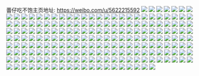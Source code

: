 蕾仔吃不饱主页地址: https://weibo.com/u/5622215592 
![](https://wx4.sinaimg.cn/mw2000/0068uf6Ely1h9jbc6os4lj31s82btkjl.jpg) 
![](https://wx4.sinaimg.cn/mw2000/0068uf6Ely1h9jbc5ye7nj315z1e6gv4.jpg) 
![](https://wx4.sinaimg.cn/mw2000/0068uf6Ely1h9jbc7o1o4j31sc2dskjl.jpg) 
![](https://wx4.sinaimg.cn/mw2000/0068uf6Ely1h9jbc5dv75j31sc2dskjl.jpg) 
![](https://wx4.sinaimg.cn/mw2000/0068uf6Ely1h9jbagjknfj31sc2bxkjm.jpg) 
![](https://wx4.sinaimg.cn/mw2000/0068uf6Ely1h9jbajl6a1j31qz2c7u0x.jpg) 
![](https://wx4.sinaimg.cn/mw2000/0068uf6Ely1h9jbahp7pwj31sc2b9e82.jpg) 
![](https://wx4.sinaimg.cn/mw2000/0068uf6Ely1h9jb8p5dvxj31sc2c1hdt.jpg) 
![](https://wx4.sinaimg.cn/mw2000/0068uf6Ely1h9jb8s8742j32c0340u0x.jpg) 
![](https://wx4.sinaimg.cn/mw2000/0068uf6Ely1h9jb8q4e7hj31sc2b5kjl.jpg) 
![](https://wx4.sinaimg.cn/mw2000/0068uf6Ely1h9jb8tq7izj32c0340kjl.jpg) 
![](https://wx4.sinaimg.cn/mw2000/0068uf6Ely1h9jb8rg9jlj32c0340b29.jpg) 
![](https://wx4.sinaimg.cn/mw2000/0068uf6Ely1h9jb8uewxoj32c0340kjl.jpg) 
![](https://wx4.sinaimg.cn/mw2000/0068uf6Ely1h9jb8qqqv0j31sc26bb29.jpg) 
![](https://wx4.sinaimg.cn/mw2000/0068uf6Ely1h9jb8wwhfqj32c0340kjm.jpg) 
![](https://wx4.sinaimg.cn/mw2000/0068uf6Ely1h9jb8t1yc8j31sc2c1hdt.jpg) 
![](https://wx4.sinaimg.cn/mw2000/0068uf6Ely1h7phdp5ol6j323v2t5kjl.jpg) 
![](https://wx4.sinaimg.cn/mw2000/0068uf6Ely1h7phe6g1sqj33vc2kwhdu.jpg) 
![](https://wx4.sinaimg.cn/mw2000/0068uf6Ely1h7phehdssgj33vc2kwnpe.jpg) 
![](https://wx4.sinaimg.cn/mw2000/0068uf6Ely1h7phdgpe0ij32bw33vu0x.jpg) 
![](https://wx4.sinaimg.cn/mw2000/0068uf6Ely1h6q26trd5zj31sc2br7wh.jpg) 
![](https://wx4.sinaimg.cn/mw2000/0068uf6Ely1h6q26smyi0j316o1kldvg.jpg) 
![](https://wx4.sinaimg.cn/mw2000/0068uf6Ely1h6q26uzku8j31sc2b84qp.jpg) 
![](https://wx4.sinaimg.cn/mw2000/0068uf6Ely1h6oqlx5a9jj31sc2bnb2a.jpg) 
![](https://wx4.sinaimg.cn/mw2000/0068uf6Ely1h6oqlyxcylj31cf1sk7wh.jpg) 
![](https://wx4.sinaimg.cn/mw2000/0068uf6Ely1h6oqm213mij31sc2dswov.jpg) 
![](https://wx4.sinaimg.cn/mw2000/0068uf6Ely1h6ofj7da85j316o1kg40e.jpg) 
![](https://wx4.sinaimg.cn/mw2000/0068uf6Ely1h6ofj6itnij316o1kgwyw.jpg) 
![](https://wx4.sinaimg.cn/mw2000/0068uf6Ely1h6ofj8o3dqj316o1kgato.jpg) 
![](https://wx4.sinaimg.cn/mw2000/0068uf6Ely1h6csso3es9j30u01hc769.jpg) 
![](https://wx4.sinaimg.cn/mw2000/0068uf6Ely1h5sc9gije4j31sc2auhdt.jpg) 
![](https://wx4.sinaimg.cn/mw2000/0068uf6Ely1h5sc9h4ctkj31sc2c1hdt.jpg) 
![](https://wx4.sinaimg.cn/mw2000/0068uf6Ely1h5sc9iekqpj31sc27se81.jpg) 
![](https://wx4.sinaimg.cn/mw2000/0068uf6Ely1h5sc9hww6dj31sc2cfnp0.jpg) 
![](https://wx4.sinaimg.cn/mw2000/0068uf6Ely1h5sc9kjcl2j31c52a47wh.jpg) 
![](https://wx4.sinaimg.cn/mw2000/0068uf6Ely1h5sc9l5cglj31sc2c1txs.jpg) 
![](https://wx4.sinaimg.cn/mw2000/0068uf6Ely1h5s1ip2ijxj31lb2ds7wi.jpg) 
![](https://wx4.sinaimg.cn/mw2000/0068uf6Ely1h5s1iu9281j31nj2dskjm.jpg) 
![](https://wx4.sinaimg.cn/mw2000/0068uf6Ely1h5s1ivw4ezj31m62dskjl.jpg) 
![](https://wx4.sinaimg.cn/mw2000/0068uf6Ely1h5s1ixm926j31sc2dsnpd.jpg) 
![](https://wx4.sinaimg.cn/mw2000/0068uf6Ely1h5s1iz180hj31l12dskjl.jpg) 
![](https://wx4.sinaimg.cn/mw2000/0068uf6Ely1h5s1ijwbehj31on2aqb29.jpg) 
![](https://wx4.sinaimg.cn/mw2000/0068uf6Egy1h57jojqzmzj30sg16ah83.jpg) 
![](https://wx4.sinaimg.cn/mw2000/0068uf6Egy1h55dhpldxjj31ra2ds7wi.jpg) 
![](https://wx4.sinaimg.cn/mw2000/0068uf6Egy1h55dhvb7trj31qv2drx0g.jpg) 
![](https://wx4.sinaimg.cn/mw2000/0068uf6Egy1h55dhy6wbvj31p62drhdt.jpg) 
![](https://wx4.sinaimg.cn/mw2000/0068uf6Egy1h55dhcvh1wj32c0340qva.jpg) 
![](https://wx4.sinaimg.cn/mw2000/0068uf6Egy1h55dhu27maj31rz2cmkjl.jpg) 
![](https://wx4.sinaimg.cn/mw2000/0068uf6Egy1h4x6t1tyb9j31q7280kjl.jpg) 
![](https://wx4.sinaimg.cn/mw2000/0068uf6Egy1h4x6t4apyyj31s827bkjl.jpg) 
![](https://wx4.sinaimg.cn/mw2000/0068uf6Egy1h4re8m7qmnj31sc2dse81.jpg) 
![](https://wx4.sinaimg.cn/mw2000/0068uf6Egy1h4re8o0m3dj31sc2dse81.jpg) 
![](https://wx4.sinaimg.cn/mw2000/0068uf6Egy1h4h0b030sqj31sc2dskjl.jpg) 
![](https://wx4.sinaimg.cn/mw2000/0068uf6Egy1h4h0b1t8l1j31qx2akhdt.jpg) 
![](https://wx4.sinaimg.cn/mw2000/0068uf6Egy1h48rhi9geaj31ox2941kx.jpg) 
![](https://wx4.sinaimg.cn/mw2000/0068uf6Egy1h48rhh1taoj30ru113teh.jpg) 
![](https://wx4.sinaimg.cn/mw2000/0068uf6Egy1h48rhg763nj31qk2au7wh.jpg) 
![](https://wx4.sinaimg.cn/mw2000/0068uf6Egy1h3xev3y5e0j31sc2dse81.jpg) 
![](https://wx4.sinaimg.cn/mw2000/0068uf6Egy1h3xev4thlwj321r340npd.jpg) 
![](https://wx4.sinaimg.cn/mw2000/0068uf6Egy1h3xev5qdpsj31ru2bu4qp.jpg) 
![](https://wx4.sinaimg.cn/mw2000/0068uf6Egy1h3u7qp3k0bj31qz2dsnpd.jpg) 
![](https://wx4.sinaimg.cn/mw2000/0068uf6Egy1h3u7qq91jtj31r82dse81.jpg) 
![](https://wx4.sinaimg.cn/mw2000/0068uf6Egy1h3u7qnm5h6j31sc2dsx6p.jpg) 
![](https://wx4.sinaimg.cn/mw2000/0068uf6Egy1h3rhn0hb2yj31sc2dsnpd.jpg) 
![](https://wx4.sinaimg.cn/mw2000/0068uf6Egy1h3rhn1m0jbj31rq2ctkjl.jpg) 
![](https://wx4.sinaimg.cn/mw2000/0068uf6Egy1h3rhm9igjaj31sc2dsqv5.jpg) 
![](https://wx4.sinaimg.cn/mw2000/0068uf6Egy1h3rhmafv1dj31cv0zlatb.jpg) 
![](https://wx4.sinaimg.cn/mw2000/0068uf6Egy1h3rhmczpyrj31sc1yhe81.jpg) 
![](https://wx4.sinaimg.cn/mw2000/0068uf6Egy1h3rhm7z9u7j31sc213kjl.jpg) 
![](https://wx4.sinaimg.cn/mw2000/0068uf6Egy1h3rhme57g8j31sa1ynb29.jpg) 
![](https://wx4.sinaimg.cn/mw2000/0068uf6Egy1h3rhmbwsnwj31sc1ydhdt.jpg) 
![](https://wx4.sinaimg.cn/mw2000/0068uf6Egy1h3a8ken7mcj31sc27qhdt.jpg) 
![](https://wx4.sinaimg.cn/mw2000/0068uf6Egy1h3a8muovupj311n0u6n84.jpg) 
![](https://wx4.sinaimg.cn/mw2000/0068uf6Egy1h3a8nagzj6j31sc2dsb29.jpg) 
![](https://wx4.sinaimg.cn/mw2000/0068uf6Egy1h3a8kx0nq4j31sc2dsx6p.jpg) 
![](https://wx4.sinaimg.cn/mw2000/0068uf6Egy1h3a8okkn07j32c11sce81.jpg) 
![](https://wx4.sinaimg.cn/mw2000/0068uf6Egy1h3a8nstobdj31pc2c94qp.jpg) 
![](https://wx4.sinaimg.cn/mw2000/0068uf6Egy1h3a8oaxgmgj329a1sce81.jpg) 
![](https://wx4.sinaimg.cn/mw2000/0068uf6Egy1h2cvmoi9tgj31rc2dsqv5.jpg) 
![](https://wx4.sinaimg.cn/mw2000/0068uf6Egy1h2cvmp9jodj31rg2cb1k1.jpg) 
![](https://wx4.sinaimg.cn/mw2000/0068uf6Egy1h2ad1rgklij31sc2dskga.jpg) 
![](https://wx4.sinaimg.cn/mw2000/0068uf6Egy1h2ad1sd10oj31sc2ds7sl.jpg) 
![](https://wx4.sinaimg.cn/mw2000/0068uf6Egy1h26z3txvibj31ed1v5x1s.jpg) 
![](https://wx4.sinaimg.cn/mw2000/0068uf6Egy1h26z3sn86ej31dg1txx1n.jpg) 
![](https://wx4.sinaimg.cn/mw2000/0068uf6Egy1h26z3t9eqdj31a61pkk82.jpg) 
![](https://wx4.sinaimg.cn/mw2000/0068uf6Egy1h260r085m5j31q52bm7wj.jpg) 
![](https://wx4.sinaimg.cn/mw2000/0068uf6Egy1h260qvqeyvj31ou26mb2c.jpg) 
![](https://wx4.sinaimg.cn/mw2000/0068uf6Egy1h260r7bktvj31o22ds4qr.jpg) 
![](https://wx4.sinaimg.cn/mw2000/0068uf6Egy1h24qpo6lebj32ax33zqv5.jpg) 
![](https://wx4.sinaimg.cn/mw2000/0068uf6Egy1h24qpq79ppj32c03407wi.jpg) 
![](https://wx4.sinaimg.cn/mw2000/0068uf6Egy1h24qpn0v7kj32b031jx6p.jpg) 
![](https://wx4.sinaimg.cn/mw2000/0068uf6Egy1h24qpv25ghj31zz340hdu.jpg) 
![](https://wx4.sinaimg.cn/mw2000/0068uf6Egy1h23m43w93uj31sc2blu0x.jpg) 
![](https://wx4.sinaimg.cn/mw2000/0068uf6Egy1h23m4d8fu8j31sc2ds7wh.jpg) 
![](https://wx4.sinaimg.cn/mw2000/0068uf6Egy1h23m4bbsb7j31pq266hdt.jpg) 
![](https://wx4.sinaimg.cn/mw2000/0068uf6Egy1h212v4mw6gj31sc1x57wh.jpg) 
![](https://wx4.sinaimg.cn/mw2000/0068uf6Egy1h212v3maozj31qx29mb29.jpg) 
![](https://wx4.sinaimg.cn/mw2000/0068uf6Egy1h210rw59znj31im21ax5d.jpg) 
![](https://wx4.sinaimg.cn/mw2000/0068uf6Egy1h210rusnrpj329o1mjnon.jpg) 
![](https://wx4.sinaimg.cn/mw2000/0068uf6Egy1h210rxlh6tj31if1xw7wh.jpg) 
![](https://wx4.sinaimg.cn/mw2000/0068uf6Egy1h1vte1q206j33402c0hdt.jpg) 
![](https://wx4.sinaimg.cn/mw2000/0068uf6Egy1h1vphj61gqj32ps1j04jj.jpg) 
![](https://wx4.sinaimg.cn/mw2000/0068uf6Egy1h1vphig5p2j32ps1j01kx.jpg) 
![](https://wx4.sinaimg.cn/mw2000/0068uf6Egy1h1vphjsi7nj32ps1j0hbh.jpg) 
![](https://wx4.sinaimg.cn/mw2000/0068uf6Egy1h279udaocjj31qm2dr7wh.jpg) 
![](https://wx4.sinaimg.cn/mw2000/0068uf6Egy1h1vpbad5nuj32ps1j04jj.jpg) 
![](https://wx4.sinaimg.cn/mw2000/0068uf6Egy1h1vpb7sxyvj32c02i07wh.jpg) 
![](https://wx4.sinaimg.cn/mw2000/0068uf6Egy1h1vpb8w4nmj32ps1j0nnh.jpg) 
![](https://wx4.sinaimg.cn/mw2000/0068uf6Egy1h1vpbaz4d2j32ps1j01kx.jpg) 
![](https://wx4.sinaimg.cn/mw2000/0068uf6Egy1h1vpb4o55mj32ps1j0b29.jpg) 
![](https://wx4.sinaimg.cn/mw2000/0068uf6Egy1h1v7nxk70tj31rc2cghdt.jpg) 
![](https://wx4.sinaimg.cn/mw2000/0068uf6Egy1h1v7nz4n6nj31pl2a5e81.jpg) 
![](https://wx4.sinaimg.cn/mw2000/0068uf6Egy1h1v7nvpc12j31sc2dsqv5.jpg) 
![](https://wx4.sinaimg.cn/mw2000/0068uf6Egy1h1v7o1ssouj31sc2dsnpd.jpg) 
![](https://wx4.sinaimg.cn/mw2000/0068uf6Egy1h1v3o62dvlj31rs2dsu0x.jpg) 
![](https://wx4.sinaimg.cn/mw2000/0068uf6Egy1h1v3o4dpdaj30yi0ml0v9.jpg) 
![](https://wx4.sinaimg.cn/mw2000/0068uf6Egy1h1v3o7bnasj30hs0hsaeu.jpg) 
![](https://wx4.sinaimg.cn/mw2000/0068uf6Egy1h1u8ls3q15j30p80tlqbd.jpg) 
![](https://wx4.sinaimg.cn/mw2000/0068uf6Egy1h1u8lrc9nwj30xs11ugwg.jpg) 
![](https://wx4.sinaimg.cn/mw2000/0068uf6Egy1h1u8lstg0mj30z90zcdu3.jpg) 
![](https://wx4.sinaimg.cn/mw2000/0068uf6Egy1h15mgobv4gj31qg2ccnpd.jpg) 
![](https://wx4.sinaimg.cn/mw2000/0068uf6Egy1h15mgqa0kbj31qu2bnqv5.jpg) 
![](https://wx4.sinaimg.cn/mw2000/0068uf6Egy1h15iqbaeivj31rv28bu0x.jpg) 
![](https://wx4.sinaimg.cn/mw2000/0068uf6Egy1h15iqd17yrj31l024se81.jpg) 
![](https://wx4.sinaimg.cn/mw2000/0068uf6Egy1h15iqfeqttj31sc21bx6p.jpg) 
![](https://wx4.sinaimg.cn/mw2000/0068uf6Egy1h15iqml9pgj31sc2dsb2a.jpg) 
![](https://wx4.sinaimg.cn/mw2000/0068uf6Egy1h15iqjd06ej31rb28eqv5.jpg) 
![](https://wx4.sinaimg.cn/mw2000/0068uf6Egy1h15iqhdxiej31rz25inpd.jpg) 
![](https://wx4.sinaimg.cn/mw2000/0068uf6Egy1h155pmob3bj315o2da1hn.jpg) 
![](https://wx4.sinaimg.cn/mw2000/0068uf6Egy1h155pcohn2j31h01g0b16.jpg) 
![](https://wx4.sinaimg.cn/mw2000/0068uf6Egy1h155pk7g3lj315o1xeqsz.jpg) 
![](https://wx4.sinaimg.cn/mw2000/0068uf6Egy1h155puoi0mj31sc2ds7wh.jpg) 
![](https://wx4.sinaimg.cn/mw2000/0068uf6Egy1h155pi06psj33y82n94qr.jpg) 
![](https://wx4.sinaimg.cn/mw2000/0068uf6Egy1h155pr0rsxj31rg2bbb29.jpg) 
![](https://wx4.sinaimg.cn/mw2000/0068uf6Egy1h0xip3qgtqj315o1jjb0h.jpg) 
![](https://wx4.sinaimg.cn/mw2000/0068uf6Egy1h0xip1oqcaj315o1ji7mr.jpg) 
![](https://wx4.sinaimg.cn/mw2000/0068uf6Egy1h0xip0dzh3j315o1osk8r.jpg) 
![](https://wx4.sinaimg.cn/mw2000/0068uf6Egy1h0xiopdyy3j33y83y8hdv.jpg) 
![](https://wx4.sinaimg.cn/mw2000/0068uf6Egy1h0xip5a224j315o2ba4is.jpg) 
![](https://wx4.sinaimg.cn/mw2000/0068uf6Egy1h0xioyvqg2j33y83y8qv7.jpg) 
![](https://wx4.sinaimg.cn/mw2000/0068uf6Egy1h0ximw5s9fj33f64k87wk.jpg) 
![](https://wx4.sinaimg.cn/mw2000/0068uf6Egy1h0xin4wuv2j32o02o04qq.jpg) 
![](https://wx4.sinaimg.cn/mw2000/0068uf6Egy1h0xinn82s3j33u43y4b2c.jpg) 
![](https://wx4.sinaimg.cn/mw2000/0068uf6Egy1gzy3ve5w4ej32ho23thdt.jpg) 
![](https://wx4.sinaimg.cn/mw2000/0068uf6Egy1gzy3vl3lixj32yo23px6p.jpg) 
![](https://wx4.sinaimg.cn/mw2000/0068uf6Egy1gyxwsczoyej335s35s7wl.jpg) 
![](https://wx4.sinaimg.cn/mw2000/0068uf6Egy1gyxwsjvi06j335s35s7wl.jpg) 
![](https://wx4.sinaimg.cn/mw2000/0068uf6Egy1gyxwsgqfdij335s35sb2d.jpg) 
![](https://wx4.sinaimg.cn/mw2000/0068uf6Ely1gyxae7u8q5j335i335qv6.jpg) 
![](https://wx4.sinaimg.cn/mw2000/0068uf6Ely1gyxae5v29ij335s35s1kz.jpg) 
![](https://wx4.sinaimg.cn/mw2000/0068uf6Ely1gyxae99bfvj33062z0e82.jpg) 
![](https://wx4.sinaimg.cn/mw2000/0068uf6Ely1gyxaeb8i92j34804804qt.jpg) 
![](https://wx4.sinaimg.cn/mw2000/0068uf6Ely1gxpyvu5tb8j30qe13mwlb.jpg) 
![](https://wx4.sinaimg.cn/mw2000/0068uf6Ely1gxpyvw51x5j318c1ui1a8.jpg) 
![](https://wx4.sinaimg.cn/mw2000/0068uf6Ely1gxpyvvh3s3j311o1kjna2.jpg) 
![](https://wx4.sinaimg.cn/mw2000/0068uf6Ely1gxpyvxdnaaj323u35snpd.jpg) 
![](https://wx4.sinaimg.cn/mw2000/0068uf6Ely1gxpyvuvydlj323u1zeki6.jpg) 
![](https://wx4.sinaimg.cn/mw2000/0068uf6Ely1gxpyvymq13j323u35sx6p.jpg) 
![](https://wx4.sinaimg.cn/mw2000/0068uf6Ely1gxpyw0bm1oj31sc2dsnpd.jpg) 
![](https://wx4.sinaimg.cn/mw2000/0068uf6Ely1gxpyvzb30xj31sg1sg4qp.jpg) 
![](https://wx4.sinaimg.cn/mw2000/0068uf6Ely1gxpywdkpqmj31sc2dsnpd.jpg) 
![](https://wx4.sinaimg.cn/mw2000/0068uf6Ely1gxnlun4lboj31s91s94qp.jpg) 
![](https://wx4.sinaimg.cn/mw2000/0068uf6Ely1gxnluoxjybj31sg1sg4qp.jpg) 
![](https://wx4.sinaimg.cn/mw2000/0068uf6Ely1gww3pilrfzj30u013yqad.jpg) 
![](https://wx4.sinaimg.cn/mw2000/0068uf6Ely1gww3phw67bj30u0190jwq.jpg) 
![](https://wx4.sinaimg.cn/mw2000/0068uf6Ely1gww3pk78v0j31900u0abh.jpg) 
![](https://wx4.sinaimg.cn/mw2000/0068uf6Ely1gww3pjrcyej31qp0u0dxz.jpg) 
![](https://wx4.sinaimg.cn/mw2000/0068uf6Ely1gww3pkpvutj31900u0wki.jpg) 
![](https://wx4.sinaimg.cn/mw2000/0068uf6Ely1gww3pj4tpgj30u023zh00.jpg) 
![](https://wx4.sinaimg.cn/mw2000/0068uf6Ely1gww3plqn7gj31900u0akq.jpg) 
![](https://wx4.sinaimg.cn/mw2000/0068uf6Ely1gww3pl9m82j31900u0dok.jpg) 
![](https://wx4.sinaimg.cn/mw2000/0068uf6Ely1gww3pma0bfj31900u044u.jpg) 
![](https://wx4.sinaimg.cn/mw2000/0068uf6Ely1gwcba89j4ij331l23uhdu.jpg) 
![](https://wx4.sinaimg.cn/mw2000/0068uf6Ely1gwcbaagysej335s23ukjm.jpg) 
![](https://wx4.sinaimg.cn/mw2000/0068uf6Ely1gwcbadppinj32sx23ux6p.jpg) 
![](https://wx4.sinaimg.cn/mw2000/0068uf6Ely1gwcbabzumoj31f62u1b29.jpg) 
![](https://wx4.sinaimg.cn/mw2000/0068uf6Ely1gwcba5nnccj335s23ub2a.jpg) 
![](https://wx4.sinaimg.cn/mw2000/0068uf6Ely1gwcbaf92gnj31fc35sb29.jpg) 
![](https://wx4.sinaimg.cn/mw2000/0068uf6Ely1gvzr5ekul6j30u0190gr6.jpg) 
![](https://wx4.sinaimg.cn/mw2000/0068uf6Ely1gvzr5htsynj30u015jaf6.jpg) 
![](https://wx4.sinaimg.cn/mw2000/0068uf6Ely1gvzr5gzrylj31900u0dki.jpg) 
![](https://wx4.sinaimg.cn/mw2000/0068uf6Ely1gvzr5g4qxhj31900u0n1a.jpg) 
![](https://wx4.sinaimg.cn/mw2000/0068uf6Egy1gu0bg0ajjkj31kw1kwnn0.jpg) 
![](https://wx4.sinaimg.cn/mw2000/0068uf6Egy1gu0bg1jyucj31kw1kwx4o.jpg) 
![](https://wx4.sinaimg.cn/mw2000/0068uf6Egy1gtfbwg6m9bj30tk0tkn57.jpg) 
![](https://wx4.sinaimg.cn/mw2000/0068uf6Egy1gtfbwu6q01j33k02o0npg.jpg) 
![](https://wx4.sinaimg.cn/mw2000/0068uf6Egy1gtfbwi531ij30u00u0wnl.jpg) 
![](https://wx4.sinaimg.cn/mw2000/0068uf6Egy1gtfbwld0mvj30u00u07cu.jpg) 
![](https://wx4.sinaimg.cn/mw2000/0068uf6Egy1gtfbx1m6rbj32o03k0kjs.jpg) 
![](https://wx4.sinaimg.cn/mw2000/0068uf6Egy1gtfbwjtl2qj30u00u0wm7.jpg) 
![](https://wx4.sinaimg.cn/mw2000/0068uf6Egy1gqcmetpqxpj31401404qp.jpg) 
![](https://wx4.sinaimg.cn/mw2000/0068uf6Egy1gqcmf4pvg1j31401407wh.jpg) 
![](https://wx4.sinaimg.cn/mw2000/0068uf6Egy1gqcmexqc4uj30yj0yjqt4.jpg) 
![](https://wx4.sinaimg.cn/mw2000/0068uf6Egy1gqcmewf6qrj31401404qp.jpg) 
![](https://wx4.sinaimg.cn/mw2000/0068uf6Egy1gqcmf0jkzxj310c10c1kx.jpg) 
![](https://wx4.sinaimg.cn/mw2000/0068uf6Egy1gqcmeyz9nxj30zs0zs1kx.jpg) 
![](https://wx4.sinaimg.cn/mw2000/0068uf6Egy1gi964s5xusj31o01o0u0x.jpg) 
![](https://wx4.sinaimg.cn/mw2000/0068uf6Egy1gi964npdhjj315o3h0e83.jpg) 
![](https://wx4.sinaimg.cn/mw2000/0068uf6Egy1gi964ts5plj31e01uox6p.jpg) 
![](https://wx4.sinaimg.cn/mw2000/0068uf6Egy1gi964vfvq7j31e01uob2a.jpg) 
![](https://wx4.sinaimg.cn/mw2000/0068uf6Egy1gi964psbkqj31o01o0b2a.jpg) 
![](https://wx4.sinaimg.cn/mw2000/0068uf6Egy1gi964r0k3xj31901907wh.jpg) 
